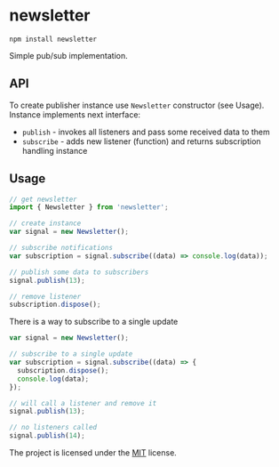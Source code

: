 # newsletter

    npm install newsletter

Simple pub/sub implementation.

## API

To create publisher instance use `Newsletter` constructor (see Usage). Instance implements next interface:

- `publish` - invokes all listeners and pass some received data to them
- `subscribe` - adds new listener (function) and returns subscription handling instance

## Usage

```javascript
// get newsletter
import { Newsletter } from 'newsletter';

// create instance
var signal = new Newsletter();

// subscribe notifications
var subscription = signal.subscribe((data) => console.log(data));

// publish some data to subscribers
signal.publish(13);

// remove listener
subscription.dispose();
```

There is a way to subscribe to a single update

```javascript
var signal = new Newsletter();

// subscribe to a single update
var subscription = signal.subscribe((data) => {
  subscription.dispose();
  console.log(data);
});

// will call a listener and remove it
signal.publish(13);

// no listeners called
signal.publish(14);
```

The project is licensed under the [MIT](https://github.com/alexeyraspopov/newsletter/blob/master/LICENSE) license.
